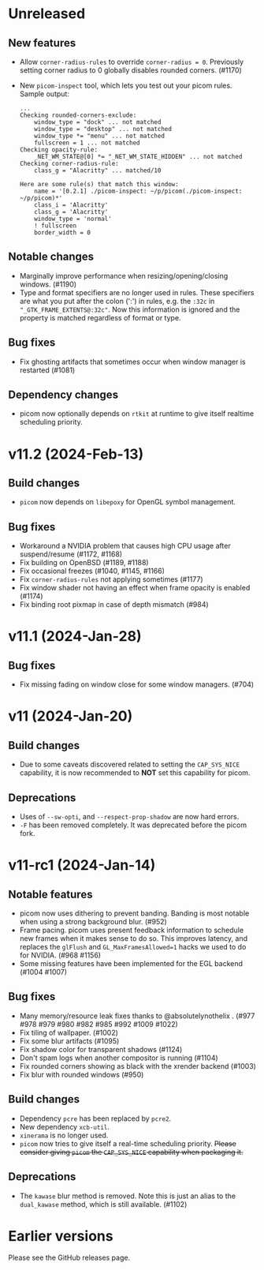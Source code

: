 # Unreleased

## New features

* Allow `corner-radius-rules` to override `corner-radius = 0`. Previously setting corner radius to 0 globally disables rounded corners. (#1170)
* New `picom-inspect` tool, which lets you test out your picom rules. Sample output:

  ```
  ...
  Checking rounded-corners-exclude:
      window_type = "dock" ... not matched
      window_type = "desktop" ... not matched
      window_type *= "menu" ... not matched
      fullscreen = 1 ... not matched
  Checking opacity-rule:
      _NET_WM_STATE@[0] *= "_NET_WM_STATE_HIDDEN" ... not matched
  Checking corner-radius-rule:
      class_g = "Alacritty" ... matched/10

  Here are some rule(s) that match this window:
      name = '[0.2.1] ./picom-inspect: ~/p/picom(./picom-inspect: ~/p/picom)*'
      class_i = 'Alacritty'
      class_g = 'Alacritty'
      window_type = 'normal'
      ! fullscreen
      border_width = 0
  ```

## Notable changes

* Marginally improve performance when resizing/opening/closing windows. (#1190)
* Type and format specifiers are no longer used in rules. These specifiers are what you put after the colon (':') in rules, e.g. the `:32c` in `"_GTK_FRAME_EXTENTS@:32c"`. Now this information is ignored and the property is matched regardless of format or type.

## Bug fixes

* Fix ghosting artifacts that sometimes occur when window manager is restarted (#1081)

## Dependency changes

* picom now optionally depends on `rtkit` at runtime to give itself realtime scheduling priority.

# v11.2 (2024-Feb-13)

## Build changes

* `picom` now depends on `libepoxy` for OpenGL symbol management.

## Bug fixes

* Workaround a NVIDIA problem that causes high CPU usage after suspend/resume (#1172, #1168)
* Fix building on OpenBSD (#1189, #1188)
* Fix occasional freezes (#1040, #1145, #1166)
* Fix `corner-radius-rules` not applying sometimes (#1177)
* Fix window shader not having an effect when frame opacity is enabled (#1174)
* Fix binding root pixmap in case of depth mismatch (#984)

# v11.1 (2024-Jan-28)

## Bug fixes

* Fix missing fading on window close for some window managers. (#704)

# v11 (2024-Jan-20)

## Build changes

* Due to some caveats discovered related to setting the `CAP_SYS_NICE` capability, it is now recommended to **NOT** set this capability for picom.

## Deprecations

* Uses of `--sw-opti`, and `--respect-prop-shadow` are now hard errors.
* `-F` has been removed completely. It was deprecated before the picom fork.

# v11-rc1 (2024-Jan-14)

## Notable features

* picom now uses dithering to prevent banding. Banding is most notable when using a strong background blur. (#952)
* Frame pacing. picom uses present feedback information to schedule new frames when it makes sense to do so. This improves latency, and replaces the `glFlush` and `GL_MaxFramesAllowed=1` hacks we used to do for NVIDIA. (#968 #1156)
* Some missing features have been implemented for the EGL backend (#1004 #1007)

## Bug fixes

* Many memory/resource leak fixes thanks to @absolutelynothelix . (#977 #978 #979 #980 #982 #985 #992 #1009 #1022)
* Fix tiling of wallpaper. (#1002)
* Fix some blur artifacts (#1095)
* Fix shadow color for transparent shadows (#1124)
* Don't spam logs when another compositor is running (#1104)
* Fix rounded corners showing as black with the xrender backend (#1003)
* Fix blur with rounded windows (#950)

## Build changes

* Dependency `pcre` has been replaced by `pcre2`.
* New dependency `xcb-util`.
* `xinerama` is no longer used.
* `picom` now tries to give itself a real-time scheduling priority. ~~Please consider giving `picom` the `CAP_SYS_NICE` capability when packaging it.~~

## Deprecations

* The `kawase` blur method is removed. Note this is just an alias to the `dual_kawase` method, which is still available. (#1102)

# Earlier versions

Please see the GitHub releases page.
